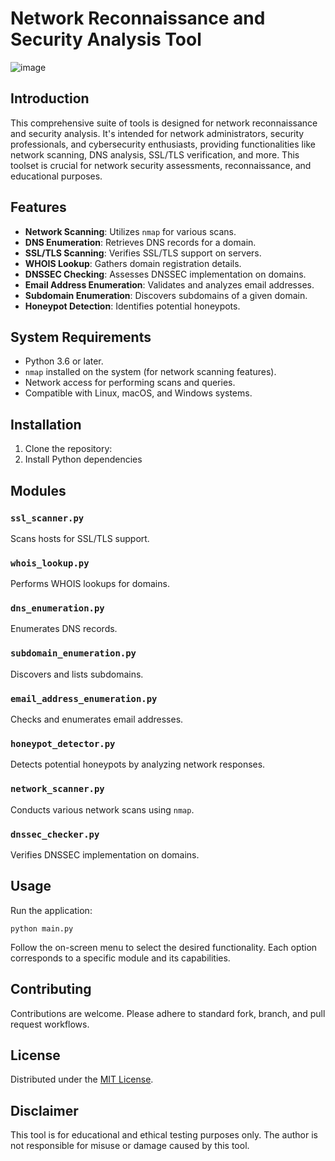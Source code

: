 # Network Reconnaissance and Security Analysis Tool

![image](https://github.com/void0x11/voidcrusader/assets/69634124/10f7e96d-47f3-4a50-9932-846d25de1f61)


## Introduction
This comprehensive suite of tools is designed for network reconnaissance and security analysis. It's intended for network administrators, security professionals, and cybersecurity enthusiasts, providing functionalities like network scanning, DNS analysis, SSL/TLS verification, and more. This toolset is crucial for network security assessments, reconnaissance, and educational purposes.

## Features
- **Network Scanning**: Utilizes `nmap` for various scans.
- **DNS Enumeration**: Retrieves DNS records for a domain.
- **SSL/TLS Scanning**: Verifies SSL/TLS support on servers.
- **WHOIS Lookup**: Gathers domain registration details.
- **DNSSEC Checking**: Assesses DNSSEC implementation on domains.
- **Email Address Enumeration**: Validates and analyzes email addresses.
- **Subdomain Enumeration**: Discovers subdomains of a given domain.
- **Honeypot Detection**: Identifies potential honeypots.

## System Requirements
- Python 3.6 or later.
- `nmap` installed on the system (for network scanning features).
- Network access for performing scans and queries.
- Compatible with Linux, macOS, and Windows systems.

## Installation
1. Clone the repository:
2. Install Python dependencies


## Modules
### `ssl_scanner.py`
Scans hosts for SSL/TLS support.

### `whois_lookup.py`
Performs WHOIS lookups for domains.

### `dns_enumeration.py`
Enumerates DNS records.

### `subdomain_enumeration.py`
Discovers and lists subdomains.

### `email_address_enumeration.py`
Checks and enumerates email addresses.

### `honeypot_detector.py`
Detects potential honeypots by analyzing network responses.

### `network_scanner.py`
Conducts various network scans using `nmap`.

### `dnssec_checker.py`
Verifies DNSSEC implementation on domains.

## Usage
Run the application:
```
python main.py
```

Follow the on-screen menu to select the desired functionality. Each option corresponds to a specific module and its capabilities.

## Contributing
Contributions are welcome. Please adhere to standard fork, branch, and pull request workflows.

## License
Distributed under the [MIT License](LICENSE).

## Disclaimer
This tool is for educational and ethical testing purposes only. The author is not responsible for misuse or damage caused by this tool.
